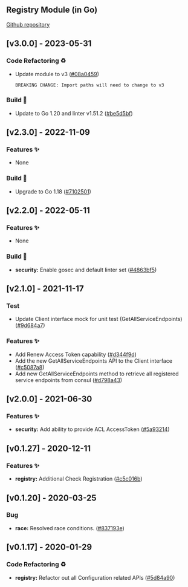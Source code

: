 <a name="Registry Go Mod Changelog"></a>

## Registry Module (in Go)
[Github repository](https://github.com/edgexfoundry/go-mod-registry)

## [v3.0.0] - 2023-05-31

### Code Refactoring ♻

- Update module to v3 ([#08a0459](https://github.com/edgexfoundry/go-mod-registry/commit/08a0459fb241432d7d1645e6d7d3539a588455c6))
  ```text
  BREAKING CHANGE: Import paths will need to change to v3
  ```

### Build 👷

- Update to Go 1.20 and linter v1.51.2 ([#be5d5bf](https://github.com/edgexfoundry/go-mod-registry/commits/be5d5bf))

## [v2.3.0] - 2022-11-09

### Features ✨

- None

### Build 👷

- Upgrade to Go 1.18 ([#7102501](https://github.com/edgexfoundry/go-mod-registry/commits/7102501))

## [v2.2.0] - 2022-05-11

### Features ✨

- None

### Build 🔄

- **security:** Enable gosec and default linter set ([#4863bf5](https://github.com/edgexfoundry/go-mod-registry/commits/4863bf5))
## [v2.1.0] - 2021-11-17

### Test

- Update Client interface mock for unit test (GetAllServiceEndpoints) ([#9d684a7](https://github.com/edgexfoundry/go-mod-registry/commits/9d684a7))

### Features ✨

- Add Renew Access Token capability ([#d344f9d](https://github.com/edgexfoundry/go-mod-registry/commits/d344f9d))
- Add the new GetAllServiceEndpoints API to the Client interface ([#c5087a8](https://github.com/edgexfoundry/go-mod-registry/commits/c5087a8))
- Add new GetAllServiceEndpoints method to retrieve all registered service endpoints from consul ([#d798a43](https://github.com/edgexfoundry/go-mod-registry/commits/d798a43))

## [v2.0.0] - 2021-06-30
### Features ✨
- **security:** Add ability to provide ACL AccessToken ([#5a93214](https://github.com/edgexfoundry/go-mod-registry/commits/5a93214))

<a name="v0.1.27"></a>
## [v0.1.27] - 2020-12-11
### Features ✨
- **registry:** Additional Check Registration ([#c5c016b](https://github.com/edgexfoundry/go-mod-registry/commits/c5c016b))

<a name="v0.1.20"></a>
## [v0.1.20] - 2020-03-25
### Bug
- **race:** Resolved race conditions. ([#837193e](https://github.com/edgexfoundry/go-mod-registry/commits/837193e))

<a name="v0.1.17"></a>
## [v0.1.17] - 2020-01-29
### Code Refactoring ♻
- **registry:** Refactor out all Configuration related APIs ([#5d84a90](https://github.com/edgexfoundry/go-mod-registry/commits/5d84a90))

